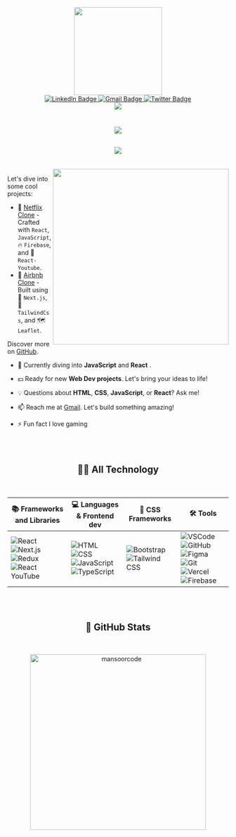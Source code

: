
<div id="header" align="center">
 <img src="https://i.giphy.com/media/h1QmJxwoCr19BtTkGt/giphy.webp" height="200"  />
     <div id="badges">
          <a href="https://www.linkedin.com/in/mansoor-khan-890311116/">
            <img src="https://img.shields.io/badge/LinkedIn-blue?style=for-the-badge&logo=linkedin&logoColor=white" alt="LinkedIn Badge"/>
          </a>
          <a href="mailto:mansoor4tech@gmail.com">
            <img src="https://img.shields.io/badge/Gmail-333333?style=for-the-badge&logo=gmail&logoColor=red" alt="Gmail Badge"/>
          </a>
          <a href="https://twitter.com/visibleCoder">
            <img src="https://img.shields.io/badge/Twitter-gray?style=for-the-badge&logo=twitter&logoColor=white" alt="Twitter Badge"/>
          </a>
      </div>
   <img src="https://komarev.com/ghpvc/?username=ManSOorcode&style=flat">

</div>

<h1 align="center">
    <img src="https://readme-typing-svg.herokuapp.com/?font=Amaranth&pause=1000&weight=700&color=30F7DA&size=35&center=true&vCenter=true&width=500&height=70&duration=2000&lines=Hi+There!+👋;+I'm+Mansoor+Khan!;"/>
</h1>


<h2 align="center">
 <img src="https://readme-typing-svg.herokuapp.com?font=Amaranth&pause=2000&color=0EF7ED&random=false&width=435&lines=%F0%9F%98%B6%E2%80%8D%F0%9F%8C%AB%EF%B8%8F+I'm+a+Frontend+Developer++based+in+Mumbai!" /></h2>

<br/>

<img  align='right' src="https://github.com/ManSOorcode/ManSOorcode/assets/96908591/4f5cdb8e-a056-4d98-9cec-dd46e2a84ac6.gif" width="400"/>
<div align="left">

Let's dive into some cool projects:

- 🚀 [Netflix Clone](https://webflix-pied.vercel.app/) - Crafted with `React`, `JavaScript`, 🔥 `Firebase`, and 🎥 `React-Youtube`.
- 🏡 [Airbnb Clone](https://travel-air-bnb-clone.vercel.app/) - Built using 🚀 `Next.js`, 🎨 `TailwindCss`, and 🗺️ `Leaflet`.

Discover more on [GitHub](https://github.com/YourGitHubUsername).

- 🚀 Currently diving into **JavaScript** and **React** .

- 💵 Ready for new **Web Dev projects**. Let's bring your ideas to life!

- 💡 Questions about **HTML**, **CSS**, **JavaScript**, or **React**? Ask me!

- 📫 Reach me at [Gmail](mansoor4tech@gmail.com). Let's build something amazing!

- ⚡ Fun fact I love gaming
</div>




<br/>
<br/>

<h2 align="center" >👨‍💻 All Technology</h2>
<br/>

| 📚 Frameworks and Libraries | 💻 Languages & Frontend dev | 🎨 CSS Frameworks | 🛠️ Tools |
|-----------------------------|------------------------------|--------------------|----------|
| ![React](https://skillicons.dev/icons?i=react) ![Next.js](https://skillicons.dev/icons?i=nextjs) ![Redux](https://skillicons.dev/icons?i=redux) ![React YouTube](https://skillicons.dev/icons?i=react-youtube) | ![HTML](https://skillicons.dev/icons?i=html) ![CSS](https://skillicons.dev/icons?i=css) ![JavaScript](https://skillicons.dev/icons?i=javascript) ![TypeScript](https://skillicons.dev/icons?i=typescript) | ![Bootstrap](https://skillicons.dev/icons?i=bootstrap) ![Tailwind CSS](https://skillicons.dev/icons?i=tailwind) | ![VSCode](https://skillicons.dev/icons?i=vscode) ![GitHub](https://skillicons.dev/icons?i=github) ![Figma](https://skillicons.dev/icons?i=figma) ![Git](https://skillicons.dev/icons?i=git) ![Vercel](https://skillicons.dev/icons?i=vercel) ![Firebase](https://skillicons.dev/icons?i=firebase) |

<br/>
<br/>


<!--<img align=center width=390 src="https://streak-stats.demolab.com/?user=ManSOorcode&count_private=true&theme=react&border_radius=10" alt="streak stats"/>
<img align="left" src="https://github-readme-stats.vercel.app/api?username=ManSOorcode&show_icons=true&hide_border=false&title_color=ff652f&icon_color=FFE400&theme=react&bg_color=09131B&text_color=ffffff&border_color=0c1a25" />
<img align='right' src="https://github-readme-stats.vercel.app/api/top-langs/?username=ManSOorcode&layout=compact&theme=vision-friendly-dark" alt="ManSOorcode-top-langs" />-->




<h2 align="center"> 🗿 GitHub Stats </h2>
<br/>
<p align="center"><img  width="400" src="https://github-readme-stats.vercel.app/api/top-langs?username=mansoorcode&count_private=true&show_icons=true&locale=en&layout=compact&theme=react" alt="mansoorcode" /></p>

<!-- <p align="center">
  <img src="https://github-readme-stats.vercel.app/api?username=ManSOorcode&show_icons=true&hide_border=false&title_color=ff652f&icon_color=FFE400&bg_color=09131B&text_color=ffffff&border_color=0c1a25" />
</p>

<p align="center">
  <img src="https://github-readme-stats.vercel.app/api/top-langs/?username=ManSOorcode&layout=compact&theme=vision-friendly-dark" alt="ManSOorcode-top-langs" />
</p> -->















  


